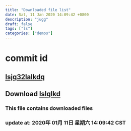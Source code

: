 ```yaml
---
title: "Downloaded file list"
date: Sat, 11 Jan 2020 14:09:42 +0800
description: "jugg"
draft: false
tags: ["ls"]
categories: ["demos"]
---
```



# commit id
## [lsjq32lalkdq](https://ci.appveyor.com/project/lsq/blogsr/builds/lakaklajb)

## Download [lslqlkd](https://ci.appveyor.com/api/buildjobs/lslqlkd/artifacts/lslqlkd.zip)

### This file contains  downloaded files

### update at: 2020年 01月 11日 星期六 14:09:42 CST

